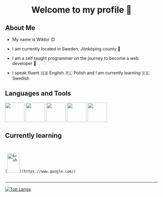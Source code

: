 
<h1 align="center">Welcome to my profile 👋</h1>

## About Me
          
* My name is Wiktor 😊

* I am currently located in Sweden, Jönköping county 💯

* I am a self taught programmer on the journey to become a web developer 🚀

* I speak fluent 🇬🇧 English 🇵🇱 Polish and I am currently learning 🇸🇪 Swedish

## Languages and Tools
<div>
<code><img src="https://cdn.jsdelivr.net/gh/devicons/devicon/icons/python/python-original.svg"  width="64" height="64" class="hovertext"/></code>
<code><img src="https://cdn.jsdelivr.net/gh/devicons/devicon/icons/javascript/javascript-original.svg"  width="64" height="64"/></code>
<code><img src="https://cdn.jsdelivr.net/gh/devicons/devicon/icons/typescript/typescript-original.svg"  width="64" height="64"/></code>
<code><img src="https://cdn.jsdelivr.net/gh/devicons/devicon/icons/mongodb/mongodb-original.svg"  width="64" height="64"/></code>
<code><img src="https://cdn.jsdelivr.net/gh/devicons/devicon/icons/linux/linux-original.svg" width="64" height="64"/></code>
</div>

## Currently learning
<code>
<div>
[<img alt="bruh" width="40px" src="https://cdn.jsdelivr.net/gh/devicons/devicon/icons/vuejs/vuejs-original-wordmark.svg" width="64" height="64" />](https://www.google.com/)
</div>
</code>
          
<hr>

[![Top Langs](https://github-readme-stats.vercel.app/api/top-langs/?username=anuraghazra&layout=compact)](https://github.com/anuraghazra/github-readme-stats)

          
 

<!--
**wiktor-falek/wiktor-falek** is a ✨ _special_ ✨ repository because its `README.md` (this file) appears on your GitHub profile.

Here are some ideas to get you started:

- 🔭 I’m currently working on ...
- 🌱 I’m currently learning ...
- 👯 I’m looking to collaborate on ...
- 🤔 I’m looking for help with ...
- 💬 Ask me about ...
- 📫 How to reach me: ...
- 😄 Pronouns: ...
- ⚡ Fun fact: ...
-->
